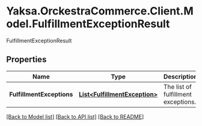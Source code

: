 # Yaksa.OrckestraCommerce.Client.Model.FulfillmentExceptionResult
FulfillmentExceptionResult

## Properties

Name | Type | Description | Notes
------------ | ------------- | ------------- | -------------
**FulfillmentExceptions** | [**List&lt;FulfillmentException&gt;**](FulfillmentException.md) | The list of fulfillment exceptions. | [optional] 

[[Back to Model list]](../README.md#documentation-for-models) [[Back to API list]](../README.md#documentation-for-api-endpoints) [[Back to README]](../README.md)


